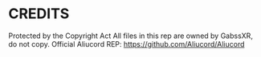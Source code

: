 # CREDITS
Protected by the Copyright Act
All files in this rep are owned by GabssXR, do not copy.
Official Aliucord REP: https://github.com/Aliucord/Aliucord

